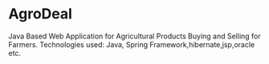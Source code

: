 # AgroDeal
Java Based Web Application for Agricultural Products Buying and Selling for Farmers.
Technologies used:  Java, Spring Framework,hibernate,jsp,oracle etc.
